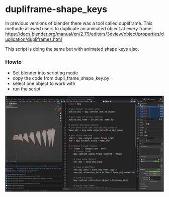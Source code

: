 # dupliframe-shape_keys
In previous versions of blender there was a tool called dupliframe. This methode allowed users to duplicate an animated object at every frame. https://docs.blender.org/manual/en/2.79/editors/3dview/object/properties/duplication/dupliframes.html

This script is doing the same but with animated shape keys also.

### Howto
* Set blender into scripting mode
* copy the code from dupli_frame_shape_key.py
* select one object to work with
* run the script

![Alt text](https://raw.githubusercontent.com/bewegende-Architektur/dupliframe-shape_keys/main/dupli_frame_shape_keys.png)
